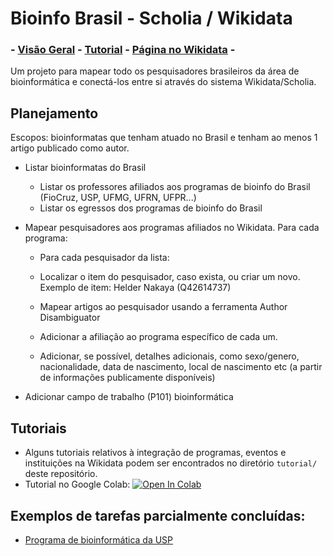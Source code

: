 # Bioinfo Brasil - Scholia / Wikidata

### \- [Visão Geral](https://lubianat.github.io/bioinfo_brasil/dashboard) - [Tutorial](https://lubianat.github.io/bioinfo_brasil/tutorial.html) - [Página no Wikidata](https://www.wikidata.org/wiki/Wikidata:WikiProject_Scholia/Bioinform%C3%A1tica_brasileira) -

Um projeto para mapear todo os pesquisadores brasileiros da área
de bioinformática e conectá-los entre si através do sistema
Wikidata/Scholia.

## Planejamento

Escopos: bioinformatas que tenham atuado no Brasil e tenham ao menos 1 artigo publicado como autor.

- Listar bioinformatas do Brasil

  - Listar os professores afiliados aos programas de bioinfo do Brasil (FioCruz, USP, UFMG, UFRN, UFPR...)
  - Listar os egressos dos programas de bioinfo do Brasil

- Mapear pesquisadores aos programas afiliados no Wikidata. Para cada programa:

  - Para cada pesquisador da lista:

  - Localizar o item do pesquisador, caso exista, ou criar um novo. Exemplo de item: Helder Nakaya (Q42614737)
  - Mapear artigos ao pesquisador usando a ferramenta Author Disambiguator
  - Adicionar a afiliação ao programa específico de cada um.
  - Adicionar, se possível, detalhes adicionais, como sexo/genero, nacionalidade, data de nascimento, local de nascimento etc (a partir de informações publicamente disponíveis)

- Adicionar campo de trabalho (P101) bioinformática

## Tutoriais

- Alguns tutoriais relativos à integração de programas, eventos e instituições na Wikidata podem ser encontrados no diretório `tutorial/` deste repositório.
- Tutorial no Google Colab: <a href="https://colab.research.google.com/github/lubianat/bioinfo_brasil/blob/master/tutorial/template_raspar_scholia.ipynb" target="_parent"><img src="https://colab.research.google.com/assets/colab-badge.svg" alt="Open In Colab"/></a>

## Exemplos de tarefas parcialmente concluídas:

- [Programa de bioinformática da USP](https://scholia.toolforge.org/organization/Q102292035)
